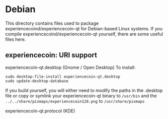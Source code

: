 
Debian
====================
This directory contains files used to package experiencecoind/experiencecoin-qt
for Debian-based Linux systems. If you compile experiencecoind/experiencecoin-qt yourself, there are some useful files here.

## experiencecoin: URI support ##


experiencecoin-qt.desktop  (Gnome / Open Desktop)
To install:

	sudo desktop-file-install experiencecoin-qt.desktop
	sudo update-desktop-database

If you build yourself, you will either need to modify the paths in
the .desktop file or copy or symlink your experiencecoin-qt binary to `/usr/bin`
and the `../../share/pixmaps/experiencecoin128.png` to `/usr/share/pixmaps`

experiencecoin-qt.protocol (KDE)

